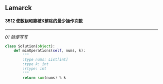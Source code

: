 ## Lamarck &nbsp; &nbsp; &nbsp;
#### 3512  使数组和能被K整除的最少操作次数
---


*01  随便写写*
```python
class Solution(object):
    def minOperations(self, nums, k):
        """
        :type nums: List[int]
        :type k: int
        :rtype: int
        """
        return sum(nums) % k
```

